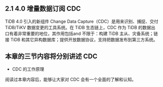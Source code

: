 ## 2.1 4.0 增量数据订阅 CDC

TiDB 4.0 引入的新组件 Change Data Capture（CDC）是用来识别、捕捉、交付 TiDB/TiKV 数据变更的工具系统。在 TiDB 生态链上，CDC 作为 TiDB 的数据出口有着非常重要的地位，其作用包括and 不限于：构建 TiDB 主从、灾备系统；链接 TiDB 和其它异构数据库；提供开放数据协议，支持把数据发布到第三方系统。

本章的三节内容将分别讲述 CDC
- 
- CDC 的工作原理

阅读过本章内容后，能够让大家对 CDC 会有一个全面的了解和认知。
